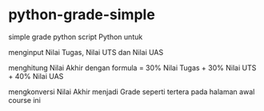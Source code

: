 # python-grade-simple
simple grade python
script Python untuk

menginput Nilai Tugas, Nilai UTS dan Nilai UAS

menghitung Nilai Akhir dengan formula = 30% Nilai Tugas + 30% Nilai UTS + 40% Nilai UAS

mengkonversi Nilai Akhir menjadi Grade seperti tertera pada halaman awal course ini
